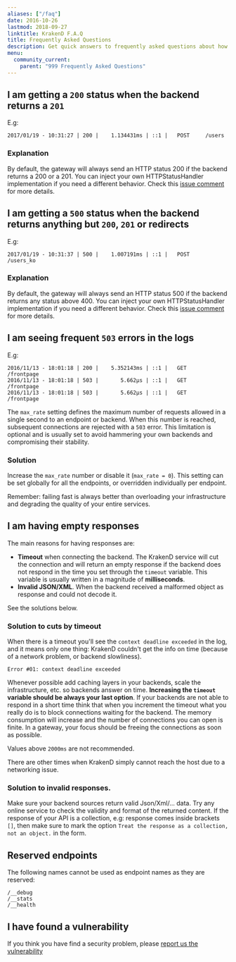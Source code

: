```yaml
---
aliases: ["/faq"]
date: 2016-10-26
lastmod: 2018-09-27
linktitle: KrakenD F.A.Q
title: Frequently Asked Questions
description: Get quick answers to frequently asked questions about how KrakenD works and the reason behind different responses.
menu:
  community_current:
    parent: "999 Frequently Asked Questions"
---
```


## I am getting a `200` status when the backend returns a `201`
E.g:

    2017/01/19 - 10:31:27 | 200 |    1.134431ms | ::1 |   POST     /users

### Explanation

By default, the gateway will always send an HTTP status 200 if the backend returns a 200 or a 201. You can inject your own HTTPStatusHandler implementation if you need a different behavior. Check this [issue comment](https://github.com/devopsfaith/krakend/issues/102#issuecomment-373657911) for more details.

## I am getting a `500` status when the backend returns anything but `200`, `201` or redirects
E.g:

    2017/01/19 - 10:31:37 | 500 |    1.007191ms | ::1 |   POST     /users_ko

### Explanation

By default, the gateway will always send an HTTP status 500 if the backend returns any status above 400. You can inject your own HTTPStatusHandler implementation if you need a different behavior. Check this [issue comment](https://github.com/devopsfaith/krakend/issues/102#issuecomment-373657911) for more details.

## I am seeing frequent `503` errors in the logs
E.g:

    2016/11/13 - 18:01:18 | 200 |    5.352143ms | ::1 |   GET     /frontpage
    2016/11/13 - 18:01:18 | 503 |       5.662µs | ::1 |   GET     /frontpage
    2016/11/13 - 18:01:18 | 503 |       5.662µs | ::1 |   GET     /frontpage

The `max_rate` setting defines the maximum number of requests allowed in a single second to an endpoint or backend. When this number is reached, subsequent connections are rejected with a `503` error. This limitation is optional and is usually set to avoid hammering your own backends and compromising their stability.

### Solution
Increase the `max_rate` number or disable it (`max_rate = 0`). This setting can be set globally for all the endpoints,
or overridden individually per endpoint.

Remember: failing fast is always better than overloading your infrastructure and degrading the quality of your entire services.

## I am having empty responses
The main reasons for having responses are:

- **Timeout** when connecting the backend. The KrakenD service will cut the connection and will return an empty response if the backend does not respond in the time you set through the `timeout` variable. This variable is usually written in a magnitude of **milliseconds**.
- **Invalid JSON/XML**. When the backend received a malformed object as response and could not decode it.

See the solutions below.

### Solution to cuts by timeout
When there is a timeout you'll see the `context deadline exceeded` in the log, and it means only one thing: KrakenD couldn't get the info on time (because of a network problem, or backend slowliness).

    Error #01: context deadline exceeded

Whenever possible add caching layers in your backends, scale the infrastructure, etc. so backends answer on time. **Increasing the `timeout` variable should be always your last option**. If your backends are not able to respond in a short time think that when you increment the timeout what you really do is to block connections waiting for the backend. The memory consumption will increase and the number of connections you can
open is finite. In a gateway, your focus should be freeing the connections as soon as possible.

Values above `2000ms` are not recommended.

There are other times when KrakenD simply cannot reach the host due to a networking issue.

### Solution to invalid responses.
Make sure your backend sources return valid Json/Xml/... data. Try any online service to check the validity and format
of the returned content. If the response of your API is a collection, e.g: response comes inside brackets `[]`, then make sure to mark the option `Treat the response as a collection, not an object.` in the form.


## Reserved endpoints
The following names cannot be used as endpoint names as they are reserved:

    /__debug
    /__stats
    /__health

## I have found a vulnerability
If you think you have find a security problem, please [report us the vulnerability](/security-policy/)